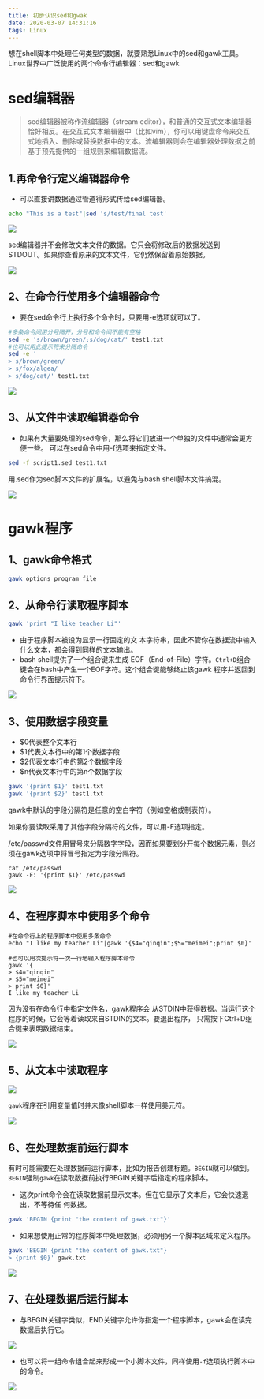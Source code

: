 ```yaml
---
title: 初步认识sed和gwak
date: 2020-03-07 14:31:16
tags: Linux
---
```

想在shell脚本中处理任何类型的数据，就要熟悉Linux中的sed和gawk工具。Linux世界中广泛使用的两个命令行编辑器：sed和gawk
<!--more-->

# sed编辑器
>sed编辑器被称作流编辑器（stream editor），和普通的交互式文本编辑器恰好相反。在交互式文本编辑器中（比如vim），你可以用键盘命令来交互式地插入、删除或替换数据中的文本。流编辑器则会在编辑器处理数据之前基于预先提供的一组规则来编辑数据流。

## 1.再命令行定义编辑器命令
- 可以直接讲数据通过管道得形式传给sed编辑器。

```bash
echo "This is a test"|sed 's/test/final test'
```

<img src="https://blog-image-host.oss-cn-shanghai.aliyuncs.com/gyqblog/基础sed1.JPG"/>

sed编辑器并不会修改文本文件的数据。它只会将修改后的数据发送到 STDOUT。如果你查看原来的文本文件，它仍然保留着原始数据。 

<img src="https://blog-image-host.oss-cn-shanghai.aliyuncs.com/gyqblog/基础sed2.JPG"/>


## 2、在命令行使用多个编辑器命令
- 要在sed命令行上执行多个命令时，只要用-e选项就可以了。
```bash
#多条命令间用分号隔开，分号和命令间不能有空格
sed -e 's/brown/green/;s/dog/cat/' test1.txt
#也可以用此提示符来分隔命令
sed -e '
> s/brown/green/
> s/fox/algea/
> s/dog/cat/' test1.txt
```

<img src="https://blog-image-host.oss-cn-shanghai.aliyuncs.com/gyqblog/基础sed3.JPG"/>

## 3、从文件中读取编辑器命令

- 如果有大量要处理的sed命令，那么将它们放进一个单独的文件中通常会更方便一些。 可以在sed命令中用-f选项来指定文件。

```bash
sed -f script1.sed test1.txt
```
用.sed作为sed脚本文件的扩展名，以避免与bash shell脚本文件搞混。

<img src="https://blog-image-host.oss-cn-shanghai.aliyuncs.com/gyqblog/基础sed4.JPG"/>


# gawk程序

## 1、gawk命令格式

```bash
gawk options program file
```

## 2、从命令行读取程序脚本

```bash
gawk 'print "I like teacher Li"'
```

- 由于程序脚本被设为显示一行固定的文 本字符串，因此不管你在数据流中输入什么文本，都会得到同样的文本输出。
- bash shell提供了一个组合键来生成 EOF（End-of-File）字符。`Ctrl+D`组合键会在bash中产生一个EOF字符。这个组合键能够终止该gawk 程序并返回到命令行界面提示符下。
  
<img src="https://blog-image-host.oss-cn-shanghai.aliyuncs.com/gyqblog/基础gawk1.JPG"/>

## 3、使用数据字段变量

- $0代表整个文本行
- $1代表文本行中的第1个数据字段 
- $2代表文本行中的第2个数据字段 
- $n代表文本行中的第n个数据字段

```bash
gawk '{print $1}' test1.txt
gawk '{print $2}' test1.txt
```

gawk中默认的字段分隔符是任意的空白字符（例如空格或制表符）。

如果你要读取采用了其他字段分隔符的文件，可以用-F选项指定。

/etc/passwd文件用冒号来分隔数字字段，因而如果要划分开每个数据元素，则必须在gawk选项中将冒号指定为字段分隔符。

```
cat /etc/passwd
gawk -F: '{print $1}' /etc/passwd
```
<img src="https://blog-image-host.oss-cn-shanghai.aliyuncs.com/gyqblog/基础gawk2.JPG"/>

## 4、在程序脚本中使用多个命令

```
#在命令行上的程序脚本中使用多条命令
echo "I like my teacher Li"|gawk '{$4="qinqin";$5="meimei";print $0}'

#也可以用次提示符一次一行地输入程序脚本命令
gawk '{
> $4="qinqin"
> $5="meimei"
> print $0}'
I like my teacher Li
```

因为没有在命令行中指定文件名，gawk程序会 从STDIN中获得数据。当运行这个程序的时候，它会等着读取来自STDIN的文本。要退出程序， 只需按下Ctrl+D组合键来表明数据结束。 

<img src="https://blog-image-host.oss-cn-shanghai.aliyuncs.com/gyqblog/基础gawk3.JPG"/>

## 5、从文本中读取程序

<img src="https://blog-image-host.oss-cn-shanghai.aliyuncs.com/gyqblog/基础gawk4.1.JPG"/>

`gawk`程序在引用变量值时并未像shell脚本一样使用美元符。 

<img src="https://blog-image-host.oss-cn-shanghai.aliyuncs.com/gyqblog/基础gawk4.2.JPG"/>

## 6、在处理数据前运行脚本
有时可能需要在处理数据前运行脚本，比如为报告创建标题。`BEGIN`就可以做到。`BEGIN`强制`gawk`在读取数据前执行BEGIN关键字后指定的程序脚本。 

- 这次print命令会在读取数据前显示文本。但在它显示了文本后，它会快速退出，不等待任 何数据。


```bash
gawk 'BEGIN {print "the content of gawk.txt"}'
```

- 如果想使用正常的程序脚本中处理数据，必须用另一个脚本区域来定义程序。 

```bash
gawk 'BEGIN {print "the content of gawk.txt"}
> {print $0}' gawk.txt
```

<img src="https://blog-image-host.oss-cn-shanghai.aliyuncs.com/gyqblog/基础gawk5.JPG"/>

## 7、在处理数据后运行脚本

- 与BEGIN关键字类似，END关键字允许你指定一个程序脚本，gawk会在读完数据后执行它。

<img src="https://blog-image-host.oss-cn-shanghai.aliyuncs.com/gyqblog/基础gawk6.1.JPG"/>

- 也可以将一组命令组合起来形成一个小脚本文件，同样使用`-f`选项执行脚本中的命令。

<img src="https://blog-image-host.oss-cn-shanghai.aliyuncs.com/gyqblog/基础gawk6.JPG"/>
